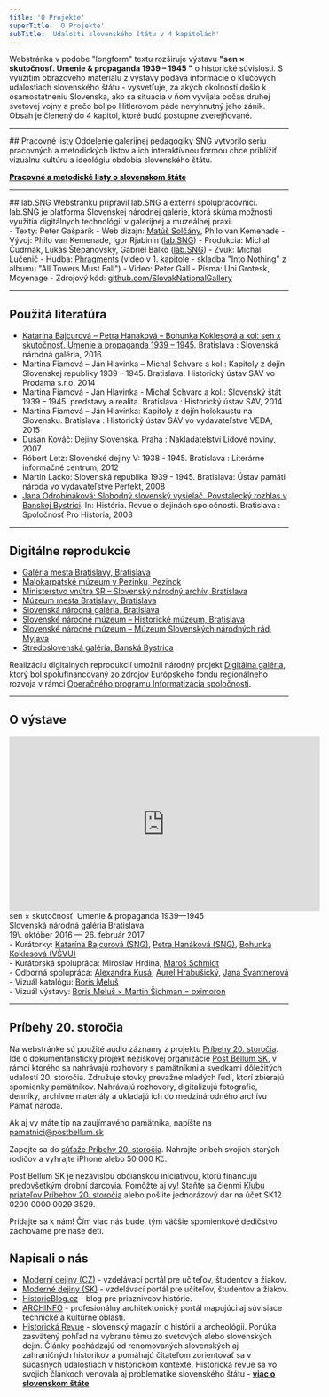 ```yaml
---
title: 'O Projekte'
superTitle: 'O Projekte'
subTitle: 'Udalosti slovenského štátu v 4 kapitolách'
---
```


<span class="drop-cap">W</span>ebstránka v podobe "longform" textu rozširuje výstavu **"sen × skutočnosť. Umenie & propaganda 1939 – 1945 "** o historické súvislosti. S využitím obrazového materiálu z výstavy podáva informácie o kľúčových udalostiach slovenského štátu - vysvetľuje, za akých okolností došlo k osamostatneniu Slovenska, ako sa situácia v ňom vyvíjala počas druhej svetovej vojny a prečo bol po Hitlerovom páde nevyhnutný jeho zánik. Obsah je členený do 4 kapitol, ktoré budú postupne zverejňované.

<hr>
## Pracovné listy
Oddelenie galerijnej pedagogiky SNG vytvorilo sériu pracovných a metodických listov a ich interaktívnou formou chce priblížiť vizuálnu kultúru a ideológiu obdobia slovenského štátu.

****<a target="_blank" href="http://senxskutocnost.sng.sk/materialy"> <font color="#000">Pracovné a metodické listy o slovenskom štáte</font> </a>****

<hr>
## lab.SNG
Webstránku pripravil lab.SNG a externí spolupracovníci. lab.SNG je platforma Slovenskej národnej galérie, ktorá skúma možnosti využitia digitálnych technológií v galerijnej a muzeálnej praxi.
<div class="blank-list" markdown="1">
- Texty: Peter Gašparík
- Web dizajn: <a href="http://www.solcany.eu/">Matúš Solčány</a>, Philo van Kemenade
- Vývoj: Philo van Kemenade, Igor Rjabinin (<a href="http://lab.sng.sk">lab.SNG</a>)
- Produkcia: Michal Čudrnák, Lukáš Štepanovský, Gabriel Balkó (<a href="http://lab.sng.sk">lab.SNG</a>)
- Zvuk: Michal Lučenič
- Hudba: <a href="https://phragments.bandcamp.com/">Phragments</a> (video v 1. kapitole - skladba "Into Nothing" z albumu "All Towers Must Fall")
- Video: Peter Gáll
- Písma: Uni Grotesk, Moyenage
- Zdrojový kód: <a href="https://github.com/SlovakNationalGallery/senxskutocnost.sng.sk">github.com/SlovakNationalGallery</a>
</div>

<hr>

## Použitá literatúra
* <a href="http://www.sng.sk/sk/e-shop/105_sen-utf215-skutocnost-umenie-propaganda-1939-1945">Katarína Bajcurová – Petra Hánaková – Bohunka Koklesová a kol: sen x skutočnosť. Umenie a propaganda 1939 – 1945</a>. Bratislava : Slovenská národná galéria, 2016 
* Martina Fiamová – Ján Hlavinka – Michal Schvarc a kol.: Kapitoly z dejín Slovenskej republiky 1939 – 1945. Bratislava: Historický ústav SAV vo Prodama s.r.o. 2014
* Martina Fiamová - Ján Hlavinka - Michal Schvarc a kol.: Slovenský štát 1939 – 1945: predstavy a realita. Bratislava : Historický ústav SAV, 2014
* Martina Fiamová – Ján Hlavinka: Kapitoly z dejín holokaustu na Slovensku. Bratislava : Historický ústav SAV vo vydavateľstve VEDA, 2015
* Dušan Kováč: Dejiny Slovenska. Praha : Nakladatelství Lidové noviny, 2007 
* Róbert Letz: Slovenské dejiny V: 1938 - 1945. Bratislava : Literárne informačné centrum, 2012
* Martin Lacko: Slovenská republika 1939 - 1945. Bratislava: Ústav pamäti národa vo vydavateľstve Perfekt, 2008 
* <a href="http://www.muzeumsnp.sk/engine/wp-content/uploads/2015/03/Slobodny_slovensky_vysielac.pdf">Jana Odrobináková: Slobodný slovenský vysielač. Povstalecký rozhlas v Banskej Bystrici</a>. In: História. Revue o dejinách spoločnosti. Bratislava : Spoločnosť Pro Historia, 2008 

<hr>

## Digitálne reprodukcie

* <a href="http://www.gmb.sk/">Galéria mesta Bratislavy, Bratislava</a> <br>
* <a href="http://www.muzeumpezinok.sk/sk">Malokarpatské múzeum v Pezinku, Pezinok</a> <br>
* <a href="http://www.minv.sk/?slovensky-narodny-archiv-1">Ministerstvo vnútra SR – Slovenský národný archív, Bratislava</a> <br>
* <a href="http://www.muzeum.bratislava.sk/">Múzeum mesta Bratislavy, Bratislava</a> <br>
* <a href="http://www.sng.sk/sk">Slovenská národná galéria, Bratislava</a> <br>
* <a href="http://www.snm.sk/?historicke-muzeum-uvodna-stranka">Slovenské národné múzeum – Historické múzeum, Bratislava</a> <br>
* <a href="http://www.snm.sk/?muzeum-snr-uvodna-stranka">Slovenské národné múzeum – Múzeum Slovenských národných rád, Myjava</a> <br>
* <a href="http://www.ssgbb.sk/">Stredoslovenská galéria, Banská Bystrica</a> <br>
 
Realizáciu digitálnych reprodukcií umožnil národný projekt <a href="http://www.sng.sk/sk/vyskum/projekty/digitalna-galeria">Digitálna galéria</a>, ktorý bol spolufinancovaný zo zdrojov Európskeho fondu regionálneho rozvoja v rámci <a href="http://www.opis.gov.sk/">Operačného programu Informatizácia spoločnosti</a>.

<hr>

## O výstave

<iframe width="560" height="315" src="https://www.youtube.com/embed/XDqNJbLbIdY" frameborder="0" allowfullscreen></iframe>
<br>
sen × skutočnosť. Umenie & propaganda 1939—1945 <br>
Slovenská národná galéria Bratislava <br>
19\. október 2016 — 26. február 2017 <br>

<div class="blank-list" markdown='1'>
- Kurátorky: <a href="http://www.sng.sk/sk/kontakty/70033_bajcurova-katarina">Katarína Bajcurová (SNG)</a>, <a href="http://www.sng.sk/sk/kontakty/70036_hanakova-petra">Petra Hanáková (SNG)</a>, <a href="http://www.vsvu.sk/kontakt/zamestnanci/bohunka-koklesova/">Bohunka Koklesová (VŠVU)</a> <br>
- Kurátorská spolupráca: Miroslav Hrdina, <a href="http://www.sdc.sk/?muzeum-dizajnu-aktualne&sprava=novym-veducim-slovenskeho-muzea-dizajnu-je-maros-schmidt">Maroš Schmidt</a> <br>
- Odborná spolupráca: <a href="http://www.sng.sk/sk/kontakty/73342_kusa-alexandra">Alexandra Kusá</a>, <a href="http://www.sng.sk/sk/kontakty/70037_hrabusicky-aurel">Aurel Hrabušický</a>, <a href="http://www.sng.sk/sk/kontakty/70040_svantnerova-jana">Jana Švantnerová</a> <br>
- Vizuál katalógu: <a href="http://boris.melus.sk/">Boris Meluš</a> <br> 
- Vizuál výstavy: <a href="http://www.oximoron.sk/">Boris Meluš × Martin Šichman = oximoron</a> <br>
</div>

<hr>

## Príbehy 20. storočia

Na webstránke sú použité audio záznamy z projektu <a href="https://www.postbellum.sk/co-robime/projekty/pribehy-20-storocia/">Príbehy 20. storočia</a>. Ide o dokumentaristický projekt neziskovej organizácie <a href="https://www.postbellum.sk/">Post Bellum SK</a>, v rámci ktorého sa nahrávajú rozhovory s pamätníkmi a svedkami dôležitých udalostí 20. storočia. Združuje stovky prevažne mladých ľudí, ktorí zbierajú spomienky pamätníkov. Nahrávajú rozhovory, digitalizujú fotografie, denníky, archívne materiály a ukladajú ich do medzinárodného archívu Pamäť národa.
 
Ak aj vy máte tip na zaujímavého pamätníka, napíšte na <a href="mailto:pamatnici@postbellum.sk">pamatnici@postbellum.sk</a>

Zapojte sa do <a href="http://www.pribehy20stoleti.cz/">súťaže Príbehy 20. storočia</a>. Nahrajte príbeh svojich starých rodičov a vyhrajte iPhone alebo 50 000 Kč.

Post Bellum SK je nezávislou občianskou iniciatívou, ktorú financujú predovšetkým drobní darcovia. Pomôžte aj vy! Staňte sa členmi <a href=https://www.postbellum.sk/klub/>Klubu priateľov Príbehov 20. storočia</a> alebo pošlite jednorázový dar na účet SK12 0200 0000 0029 3529.

Pridajte sa k nám! Čím viac nás bude, tým väčšie spomienkové dedičstvo zachováme pre naše deti.

## Napísali o nás
* <a href="http://www.moderni-dejiny.cz/clanek/web-venovany-historii-slovenskeho-statu/">Moderní dejiny (CZ)</a> - vzdelávací portál pre učiteľov, študentov a žiakov. <br>
* <a href="http://www.moderne-dejiny.sk/clanek/web-venovany-pribehu-slovenskeho-statu/">Moderné dejiny (SK)</a> - vzdelávací portál pre učiteľov, študentov a žiakov. <br>
* <a href="http://www.historieblog.cz/2017/03/slovaci-maji-skvely-projekt-o-sve-kontroverzni-historii/">HistorieBlog.cz</a> - blog pre priaznivcov histórie. <br>
* <a href="https://www.archinfo.sk/diskusia/sen-skutocnost-umenie-propaganda-1939-1945.html">ARCHINFO</a> - profesionálny architektonický portál mapujúci aj súvisiace technické a kultúrne oblasti. <br>
* <a href="http://www.historickarevue.com/">Historická Revue</a> - slovenský magazín o histórii a archeológii. Ponúka zasvätený pohľad na vybranú tému zo svetových alebo slovenských dejín. Články pochádzajú od renomovaných slovenských aj zahraničných historikov a pomáhajú čitateľom zorientovať sa v súčasných udalostiach v historickom kontexte. Historická revue sa vo svojich článkoch venovala aj problematike slovenského štátu - **<a href="http://www.historickarevue.com/tag/slovensky%20stat"> viac o slovenskom štáte </a>** <br>
